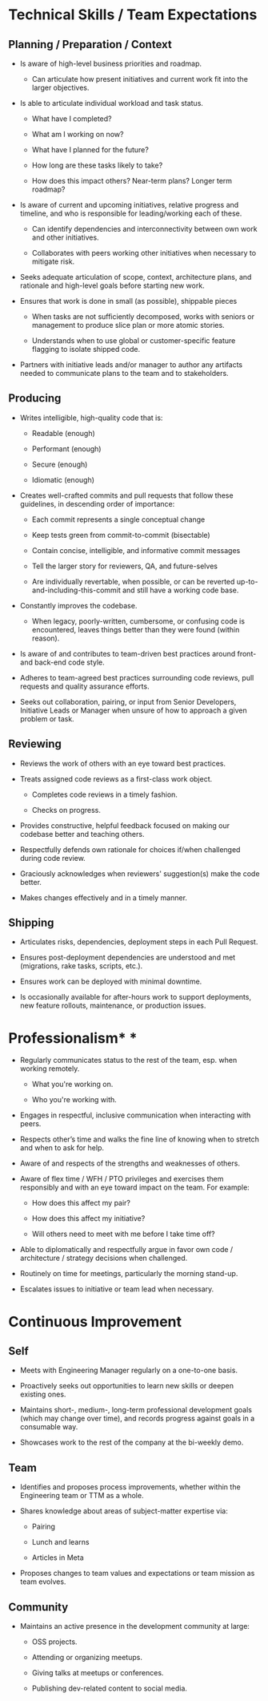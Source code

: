 # Technical Skills / Team Expectations

## Planning / Preparation / Context

* Is aware of high-level business priorities and roadmap.

    * Can articulate how present initiatives and current work fit into the larger objectives.

* Is able to articulate individual workload and task status.

    * What have I completed?

    * What am I working on now?

    * What have I planned for the future?

    * How long are these tasks likely to take?

    * How does this impact others? Near-term plans? Longer term roadmap?

* Is aware of current and upcoming initiatives, relative progress and timeline, and who is responsible for leading/working each of these.

    * Can identify dependencies and interconnectivity between own work and other initiatives.

    * Collaborates with peers working other initiatives when necessary to mitigate risk.

* Seeks adequate articulation of scope, context, architecture plans, and rationale and high-level goals before starting new work.

* Ensures that work is done in small (as possible), shippable pieces

    * When tasks are not sufficiently decomposed, works with seniors or management to produce slice plan or more atomic stories.

    * Understands when to use global or customer-specific feature flagging to isolate shipped code.

* Partners with initiative leads and/or manager to author any artifacts needed to communicate plans to the team and to stakeholders.

## Producing

* Writes intelligible, high-quality code that is:

    * Readable (enough)

    * Performant (enough)

    * Secure (enough)

    * Idiomatic (enough)

* Creates well-crafted commits and pull requests that follow these guidelines,
  in descending order of importance:

    * Each commit represents a single conceptual change

    * Keep tests green from commit-to-commit (bisectable)

    * Contain concise, intelligible, and informative commit messages

    * Tell the larger story for reviewers, QA, and future-selves

    * Are individually revertable, when possible, or can be reverted
      up-to-and-including-this-commit and still have a working code base.

* Constantly improves the codebase.

    * When legacy, poorly-written, cumbersome, or confusing code is encountered, leaves things better than they were found (within reason).

* Is aware of and contributes to team-driven best practices around front- and back-end code style.

* Adheres to team-agreed best practices surrounding code reviews, pull requests and quality assurance efforts.

* Seeks out collaboration, pairing, or input from Senior Developers, Initiative Leads or Manager when unsure of how to approach a given problem or task.

## Reviewing

* Reviews the work of others with an eye toward best practices.

* Treats assigned code reviews as a first-class work object.

    * Completes code reviews in a timely fashion.

    * Checks on progress.

* Provides constructive, helpful feedback focused on making our codebase better and teaching others.

* Respectfully defends own rationale for choices if/when challenged during code review.

* Graciously acknowledges when reviewers' suggestion(s) make the code better.

* Makes changes effectively and in a timely manner.

## Shipping

* Articulates risks, dependencies, deployment steps in each Pull Request.

* Ensures post-deployment dependencies are understood and met (migrations, rake tasks, scripts, etc.).

* Ensures work can be deployed with minimal downtime.

* Is occasionally available for after-hours work to support deployments, new feature rollouts, maintenance, or production issues.

# Professionalism* *

* Regularly communicates status to the rest of the team, esp. when working remotely.

    * What you're working on.

    * Who you're working with.

* Engages in respectful, inclusive communication when interacting with peers.

* Respects other’s time and walks the fine line of knowing when to stretch and when to ask for help.

* Aware of and respects of the strengths and weaknesses of others.

* Aware of flex time / WFH / PTO privileges and exercises them responsibly and with an eye toward impact on the team. For example:

    * How does this affect my pair?

    * How does this affect my initiative?

    * Will others need to meet with me before I take time off?

* Able to diplomatically and respectfully argue in favor own code / architecture / strategy decisions when challenged.

* Routinely on time for meetings, particularly the morning stand-up.

* Escalates issues to initiative or team lead when necessary.

# Continuous Improvement

## Self

* Meets with Engineering Manager regularly on a one-to-one basis.

* Proactively seeks out opportunities to learn new skills or deepen existing ones.

* Maintains short-, medium-, long-term professional development goals (which may change over time), and records progress against goals in a consumable way.

* Showcases work to the rest of the company at the bi-weekly demo.

## Team

* Identifies and proposes process improvements, whether within the Engineering team or TTM as a whole.

* Shares knowledge about areas of subject-matter expertise via:

    * Pairing

    * Lunch and learns

    * Articles in Meta

* Proposes changes to team values and expectations or team mission as team evolves.

## Community

* Maintains an active presence in the development community at large:

    * OSS projects.

    * Attending or organizing meetups.

    * Giving talks at meetups or conferences.

    * Publishing dev-related content to social media.
